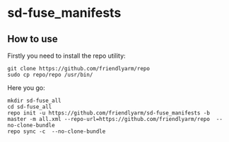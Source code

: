 # sd-fuse_manifests
## How to use
Firstly you need to install the repo utility:
```
git clone https://github.com/friendlyarm/repo
sudo cp repo/repo /usr/bin/
```
Here you go:
```
mkdir sd-fuse_all
cd sd-fuse_all
repo init -u https://github.com/friendlyarm/sd-fuse_manifests -b master -m all.xml --repo-url=https://github.com/friendlyarm/repo  --no-clone-bundle
repo sync -c  --no-clone-bundle
```
